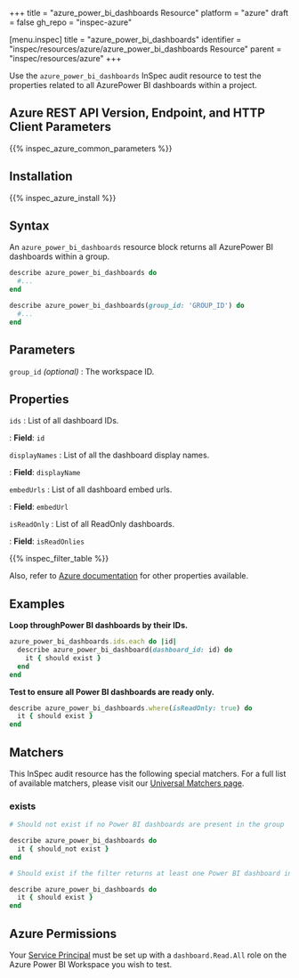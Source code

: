 +++
title = "azure_power_bi_dashboards Resource"
platform = "azure"
draft = false
gh_repo = "inspec-azure"

[menu.inspec]
title = "azure_power_bi_dashboards"
identifier = "inspec/resources/azure/azure_power_bi_dashboards Resource"
parent = "inspec/resources/azure"
+++

Use the `azure_power_bi_dashboards` InSpec audit resource to test the properties related to all AzurePower BI dashboards within a project.

## Azure REST API Version, Endpoint, and HTTP Client Parameters

{{% inspec_azure_common_parameters %}}

## Installation

{{% inspec_azure_install %}}

## Syntax

An `azure_power_bi_dashboards` resource block returns all AzurePower BI dashboards within a group.

```ruby
describe azure_power_bi_dashboards do
  #...
end
```

```ruby
describe azure_power_bi_dashboards(group_id: 'GROUP_ID') do
  #...
end
```

## Parameters

`group_id` _(optional)_
: The workspace ID.

## Properties

`ids`
: List of all dashboard IDs.

: **Field**: `id`

`displayNames`
: List of all the dashboard display names.

: **Field**: `displayName`

`embedUrls`
: List of all dashboard embed urls.

: **Field**: `embedUrl`

`isReadOnly`
: List of all ReadOnly dashboards.

: **Field**: `isReadOnlies`


{{% inspec_filter_table %}}

Also, refer to [Azure documentation](https://docs.microsoft.com/en-us/rest/api/power-bi/dashboards/get-dashboards) for other properties available.

## Examples

**Loop throughPower BI dashboards by their IDs.**

```ruby
azure_power_bi_dashboards.ids.each do |id|
  describe azure_power_bi_dashboard(dashboard_id: id) do
    it { should exist }
  end
end
```

**Test to ensure all Power BI dashboards are ready only.**

```ruby
describe azure_power_bi_dashboards.where(isReadOnly: true) do
  it { should exist }
end
```

## Matchers

This InSpec audit resource has the following special matchers. For a full list of available matchers, please visit our [Universal Matchers page](https://www.inspec.io/docs/reference/matchers/).

### exists

```ruby
# Should not exist if no Power BI dashboards are present in the group

describe azure_power_bi_dashboards do
  it { should_not exist }
end

# Should exist if the filter returns at least one Power BI dashboard in the group

describe azure_power_bi_dashboards do
  it { should exist }
end
```

## Azure Permissions

Your [Service Principal](https://docs.microsoft.com/en-us/azure/azure-resource-manager/resource-group-create-service-principal-portal) must be set up with a `dashboard.Read.All` role on the Azure Power BI Workspace you wish to test.